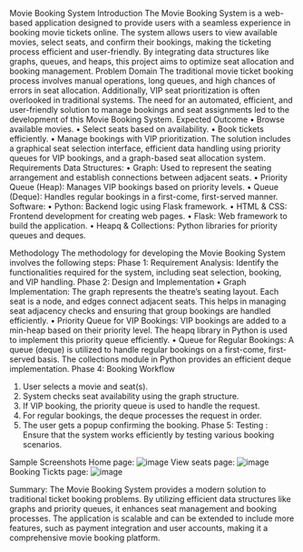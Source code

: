Movie Booking System
Introduction
The Movie Booking System is a web-based application designed to provide users with a seamless experience in booking movie tickets online. The system allows users to view available movies, select seats, and confirm their bookings, making the ticketing process efficient and user-friendly. By integrating data structures like graphs, queues, and heaps, this project aims to optimize seat allocation and booking management.
Problem Domain
The traditional movie ticket booking process involves manual operations, long queues, and high chances of errors in seat allocation. Additionally, VIP seat prioritization is often overlooked in traditional systems. The need for an automated, efficient, and user-friendly solution to manage bookings and seat assignments led to the development of this Movie Booking System.
Expected Outcome
•	Browse available movies.
•	Select seats based on availability.
•	Book tickets efficiently.
•	Manage bookings with VIP prioritization.
The solution includes a graphical seat selection interface, efficient data handling using priority queues for VIP bookings, and a graph-based seat allocation system.
Requirements
Data Structures:
•	Graph: Used to represent the seating arrangement and establish connections between adjacent seats.
•	Priority Queue (Heap): Manages VIP bookings based on priority levels.
•	Queue (Deque): Handles regular bookings in a first-come, first-served manner.
Software:
•	Python: Backend logic using Flask framework.
•	HTML & CSS: Frontend development for creating web pages.
•	Flask: Web framework to build the application.
•	Heapq & Collections: Python libraries for priority queues and deques.

Methodology
The methodology for developing the Movie Booking System involves the following steps:
Phase 1: Requirement Analysis: Identify the functionalities required for the system, including seat selection, booking, and VIP handling.
Phase 2: Design and Implementation
•	Graph Implementation: The graph represents the theatre’s seating layout. Each seat is a node, and edges connect adjacent seats. This helps in managing seat adjacency checks and ensuring that group bookings are handled efficiently.
•	Priority Queue for VIP Bookings: VIP bookings are added to a min-heap based on their priority level. The heapq library in Python is used to implement this priority queue efficiently.
•	Queue for Regular Bookings: A queue (deque) is utilized to handle regular bookings on a first-come, first-served basis. The collections module in Python provides an efficient deque implementation.
Phase 4: Booking Workflow
1.	User selects a movie and seat(s).
2.	System checks seat availability using the graph structure.
3.	If VIP booking, the priority queue is used to handle the request.
4.	For regular bookings, the deque processes the request in order.
5.	The user gets a popup confirming the booking.
Phase 5: Testing : Ensure that the system works efficiently by testing various booking scenarios.


Sample Screenshots 
Home page:
![image](https://github.com/user-attachments/assets/b9a0b0f9-46b3-4c53-8582-5d4f4745f373)
View seats page:
![image](https://github.com/user-attachments/assets/82201eaf-2873-49d4-9ee1-416d18c434ec)
Booking Tickts page:
![image](https://github.com/user-attachments/assets/099ee0e3-c8e2-495d-accc-c81c60d93ba4)

Summary:
The Movie Booking System provides a modern solution to traditional ticket booking problems. By utilizing efficient data structures like graphs and priority queues, it enhances seat management and booking processes. The application is scalable and can be extended to include more features, such as payment integration and user accounts, making it a comprehensive movie booking platform.
